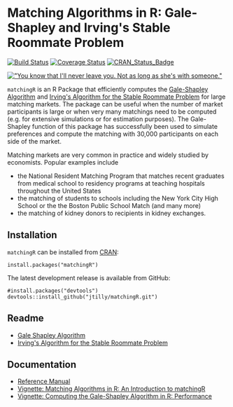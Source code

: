 Matching Algorithms in R: Gale-Shapley and Irving's Stable Roommate Problem
===============
[![Build Status](https://travis-ci.org/jtilly/matchingR.png)](https://travis-ci.org/jtilly/matchingR) 
[![Coverage Status](https://coveralls.io/repos/jtilly/matchingR/badge.svg?branch=master)](https://coveralls.io/r/jtilly/matchingR?branch=master)
[![CRAN_Status_Badge](http://www.r-pkg.org/badges/version/matchingR)](http://cran.r-project.org/web/packages/matchingR)


[!["You know that I'll never leave you. Not as long as she's with someone."](http://imgs.xkcd.com/comics/all_the_girls.png)](http://xkcd.com/770/ "You know that I'll never leave you. Not as long as she's with someone.")


`matchingR` is an R Package that efficiently computes the [Gale-Shapley Algorithm](http://en.wikipedia.org/wiki/Stable_marriage_problem) and [Irving's Algorithm for the Stable Roommate Problem](https://en.wikipedia.org/wiki/Stable_roommates_problem) for large matching markets. The package can be useful when the number of market participants is large or when very many matchings need to be computed (e.g. for extensive simulations or for estimation purposes). The Gale-Shapley function of this package has successfully been used to simulate preferences and compute the matching with 30,000 participants on each side of the market.

Matching markets are very common in practice and widely studied by economists. Popular examples include
* the National Resident Matching Program that matches recent graduates from medical school to residency programs at teaching hospitals throughout the United States
* the matching of students to schools including the New York City High School or the the Boston Public School Match (and many more)
* the matching of kidney donors to recipients in kidney exchanges.

Installation
------------

`matchingR` can be installed from [CRAN](http://cran.r-project.org/web/packages/matchingR/):
```{r}
install.packages("matchingR")
```
The latest development release is available from GitHub:
```{r}
#install.packages("devtools")
devtools::install_github("jtilly/matchingR.git")
```

## Readme
* [Gale Shapley Algorithm](GALESHAPLEY.md)
* [Irving's Algorithm for the Stable Roommate Problem](IRVING.md)

## Documentation
* [Reference Manual](http://jtilly.io/matchingR/matchingR-documentation.pdf "Computing Stable Matchings in R: Reference Manual for matchingR")
* [Vignette: Matching Algorithms in R: An Introduction to matchingR](http://jtilly.io/matchingR/matchingR-intro.pdf "Matching Algorithms in R: An Introduction to matchingR")
* [Vignette: Computing the Gale-Shapley Algorithm in R: Performance](http://jtilly.io/matchingR/matchingR-performance-galeshapley.pdf "Computing the Gale-Shapley Algorithm in R: Performance")

